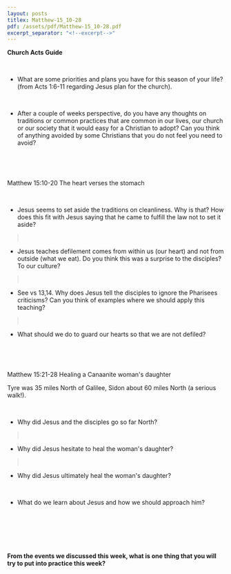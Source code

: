 ```yaml
---
layout: posts
titlex: Matthew-15_10-28
pdf: /assets/pdf/Matthew-15_10-28.pdf
excerpt_separator: "<!--excerpt-->"
---
```

**Church Acts Guide**

 

-   What are some priorities and plans you have for this season of your
    life? (from Acts 1:6-11 regarding Jesus plan for the church).

 

-   After a couple of weeks perspective, do you have any thoughts on
    traditions or common practices that are common in our lives, our
    church or our society that it would easy for a Christian to adopt?
    Can you think of anything avoided by some Christians that you do not
    feel you need to avoid?

 <!--excerpt-->

 

Matthew 15:10-20 The heart verses the stomach

 

-   Jesus seems to set aside the traditions on cleanliness. Why is that?
    How does this fit with Jesus saying that he came to fulfill the law
    not to set it aside?

>  

-   Jesus teaches defilement comes from within us (our heart) and not
    from outside (what we eat). Do you think this was a surprise to the
    disciples? To our culture?

>  

-   See vs 13,14. Why does Jesus tell the disciples to ignore the
    Pharisees criticisms? Can you think of examples where we should
    apply this teaching?

>  

-   What should we do to guard our hearts so that we are not defiled?

 

 

Matthew 15:21-28 Healing a Canaanite woman\'s daughter

Tyre was 35 miles North of Galilee, Sidon about 60 miles North (a
serious walk!).

 

-   Why did Jesus and the disciples go so far North?

>  

-   Why did Jesus hesitate to heal the woman\'s daughter?

>  

-   Why did Jesus ultimately heal the woman\'s daughter?

 

-   What do we learn about Jesus and how we should approach him?

 

 

 

**From the events we discussed this week, what is one thing that you
will try to put into practice this week?**

